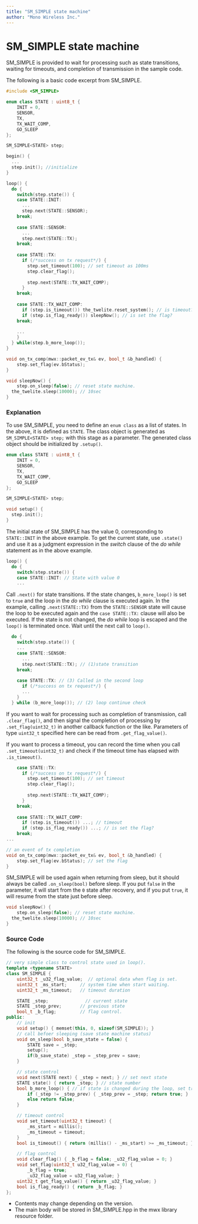 ```yaml
---
title: "SM_SIMPLE state machine"
author: "Mono Wireless Inc."
---
```

# SM\_SIMPLE state machine

SM\_SIMPLE is provided to wait for processing such as state transitions, waiting for timeouts, and completion of transmission in the sample code.

The following is a basic code excerpt from SM\_SIMPLE.

```cpp
#include <SM_SIMPLE>

enum class STATE : uint8_t {
	INIT = 0,
	SENSOR,
	TX,
	TX_WAIT_COMP,
	GO_SLEEP
};

SM_SIMPLE<STATE> step;

begin() {
  ...
  step.init(); //initialize
}

loop() {
  do {
    switch(step.state()) {
    case STATE::INIT:
      ...
      step.next(STATE::SENSOR);
    break;
    
    case STATE::SENSOR:
      ...
      step.next(STATE::TX);
    break;
    
    case STATE::TX:
      if (/*success on tx request*/) {
        step.set_timeout(100); // set timeout as 100ms
        step.clear_flag();
          
        step.next(STATE::TX_WAIT_COMP);
      }
    break;
    
    case STATE::TX_WAIT_COMP:
      if (step.is_timeout()) the_twelite.reset_system(); // is timeout?
      if (step.is_flag_ready()) sleepNow(); // is set the flag?
    break;
    
    ...
    }
  } while(step.b_more_loop());
}

void on_tx_comp(mwx::packet_ev_tx& ev, bool_t &b_handled) {
	step.set_flag(ev.bStatus);
}

void sleepNow() {
	step.on_sleep(false); // reset state machine.
  the_twelite.sleep(10000); // 10sec
}
```



### Explanation

To use SM\_SIMPLE, you need to define an `enum class` as a list of states. In the above, it is defined as `STATE`. The class object is generated as `SM_SIMPLE<STATE> step;` with this stage as a parameter. The generated class object should be initialized by `.setup()`.

```cpp
enum class STATE : uint8_t {
	INIT = 0,
	SENSOR,
	TX,
	TX_WAIT_COMP,
	GO_SLEEP
};

SM_SIMPLE<STATE> step;

void setup() {
  step.init();
}
```



The initial state of SM\_SIMPLE has the value 0, corresponding to `STATE::INIT` in the above example. To get the current state, use `.state()` and use it as a judgment expression in the _switch_ clause of the _do while_ statement as in the above example.

```cpp
loop() {
  do {
    switch(step.state()) {
    case STATE::INIT: // State with value 0
    ...
```



Call `.next()` for state transitions. If the state changes, `b_more_loop()` is set to `true` and the loop in the _do while_ clause is executed again. In the example, calling `.next(STATE::TX)` from the `STATE::SENSOR` state will cause the loop to be executed again and the `case STATE::TX:` clause will also be executed. If the state is not changed, the _do while_ loop is escaped and the `loop()` is terminated once. Wait until the next call to `loop()`.

```cpp
  do {
    switch(step.state()) {
    ...
    case STATE::SENSOR:
      ...
      step.next(STATE::TX); // (1)state transition
    break;
    
    case STATE::TX: // (3) Called in the second loop
      if (/*success on tx request*/) {
      ...
    }
  } while (b_more_loop()); // (2) loop continue check
```



If you want to wait for processing such as completion of transmission, call `.clear_flag()`, and then signal the completion of processing by `.set_flag(uint32_t)` in another callback function or the like. Parameters of type `uint32_t` specified here can be read from `.get_flag_value()`.

If you want to process a timeout, you can record the time when you call `.set_timeout(uint32_t)` and check if the timeout time has elapsed with `.is_timeout()`.

```cpp
    case STATE::TX:
      if (/*success on tx request*/) {
        step.set_timeout(100); // set timeout
        step.clear_flag();
          
        step.next(STATE::TX_WAIT_COMP);
      }
    break;
    
    case STATE::TX_WAIT_COMP:
      if (step.is_timeout()) ...; // timeout
      if (step.is_flag_ready()) ...; // is set the flag?
    break;
...

// an event of tx completion
void on_tx_comp(mwx::packet_ev_tx& ev, bool_t &b_handled) {
	step.set_flag(ev.bStatus); // set the flag
}
```



SM\_SIMPLE will be used again when returning from sleep, but it should always be called `.on_sleep(bool)` before sleep. If you put `false` in the parameter, it will start from the `0` state after recovery, and if you put `true`, it will resume from the state just before sleep.

```cpp
void sleepNow() {
	step.on_sleep(false); // reset state machine.
  the_twelite.sleep(10000); // 10sec
}
```



### Source Code

The following is the source code for SM\_SIMPLE.

```cpp
// very simple class to control state used in loop().
template <typename STATE>
class SM_SIMPLE {
	uint32_t _u32_flag_value;  // optional data when flag is set.
	uint32_t _ms_start;		// system time when start waiting.
	uint32_t _ms_timeout;	// timeout duration

	STATE _step;			  // current state
	STATE _step_prev;		// previous state
	bool_t _b_flag; 		// flag control.
public:
	// init
	void setup() { memset(this, 0, sizeof(SM_SIMPLE)); }
	// call befoer sleeping (save state machine status)
	void on_sleep(bool b_save_state = false) {
		STATE save = _step;
		setup();
		if(b_save_state) _step = _step_prev = save;
	}

	// state control
	void next(STATE next) { _step = next; } // set next state
	STATE state() { return _step; } // state number
	bool b_more_loop() { // if state is changed during the loop, set true
		if (_step != _step_prev) { _step_prev = _step; return true; }
		else return false;
	}

	// timeout control
	void set_timeout(uint32_t timeout) {
		_ms_start = millis();
		_ms_timeout = timeout;
	}
	bool is_timeout() { return (millis() - _ms_start) >= _ms_timeout; }

	// flag control
	void clear_flag() { _b_flag = false; _u32_flag_value = 0; }
	void set_flag(uint32_t u32_flag_value = 0) {
		_b_flag = true;
		_u32_flag_value = u32_flag_value; }
	uint32_t get_flag_value() { return _u32_flag_value; }
	bool is_flag_ready() { return _b_flag; }
};
```

* Contents may change depending on the version.
* The main body will be stored in SM\_SIMPLE.hpp in the mwx library resource folder.

